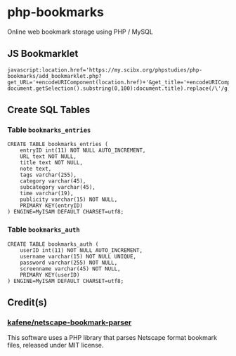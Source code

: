 # php-bookmarks

Online web bookmark storage using PHP / MySQL

## JS Bookmarklet
```
javascript:location.href='https://my.scibx.org/phpstudies/php-bookmarks/add_bookmarklet.php?get_URL='+encodeURIComponent(location.href)+'&get_title='+encodeURIComponent((document.getSelection().length>0?document.getSelection().substring(0,100):document.title).replace(/\'/g,''));
```

## Create SQL Tables
### Table `bookmarks_entries`
```
CREATE TABLE bookmarks_entries (
    entryID int(11) NOT NULL AUTO_INCREMENT, 
    URL text NOT NULL, 
    title text NOT NULL, 
    note text, 
    tags varchar(255), 
    category varchar(45), 
    subcategory varchar(45), 
    time varchar(19), 
    publicity varchar(15) NOT NULL, 
    PRIMARY KEY(entryID)
) ENGINE=MyISAM DEFAULT CHARSET=utf8;
```
### Table `bookmarks_auth`
```
CREATE TABLE bookmarks_auth (
    userID int(11) NOT NULL AUTO_INCREMENT, 
    username varchar(15) NOT NULL UNIQUE, 
    password varchar(255) NOT NULL, 
    screenname varchar(45) NOT NULL, 
    PRIMARY KEY(userID)
) ENGINE=MyISAM DEFAULT CHARSET=utf8;
```

## Credit(s)
### [kafene/netscape-bookmark-parser](https://github.com/kafene/netscape-bookmark-parser)
This software uses a PHP library that parses Netscape format bookmark files, released under MIT license.

